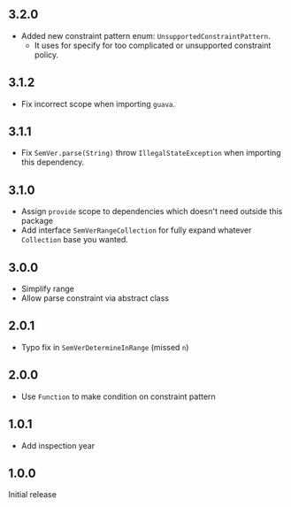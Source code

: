 ## 3.2.0

* Added new constraint pattern enum: `UnsupportedConstraintPattern`.
  * It uses for specify for too complicated or unsupported constraint policy. 

## 3.1.2

* Fix incorrect scope when importing `guava`.

## 3.1.1

* Fix `SemVer.parse(String)` throw `IllegalStateException` when importing this dependency.

## 3.1.0

* Assign `provide` scope to dependencies which doesn't need outside this package
* Add interface `SemVerRangeCollection` for fully expand whatever `Collection` base you wanted.

## 3.0.0

* Simplify range
* Allow parse constraint via abstract class

## 2.0.1

* Typo fix in `SemVerDetermineInRange` (missed `n`)

## 2.0.0

* Use `Function` to make condition on constraint pattern

## 1.0.1

* Add inspection year

## 1.0.0

Initial release